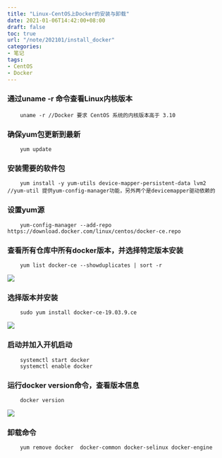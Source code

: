 ```yaml
---
title: "Linux-CentOS上Docker的安装与卸载"
date: 2021-01-06T14:42:00+08:00
draft: false
toc: true
url: "/note/202101/install_docker"
categories: 
- 笔记
tags: 
- CentOS
- Docker
---
```

### 通过uname -r 命令查看Linux内核版本  
```
    uname -r //Docker 要求 CentOS 系统的内核版本高于 3.10
```
### 确保yum包更新到最新  
```
    yum update
```
### 安装需要的软件包  
```
    yum install -y yum-utils device-mapper-persistent-data lvm2     //yum-util 提供yum-config-manager功能，另外两个是devicemapper驱动依赖的
```
### 设置yum源  
```
    yum-config-manager --add-repo https://download.docker.com/linux/centos/docker-ce.repo
```
### 查看所有仓库中所有docker版本，并选择特定版本安装  
```
    yum list docker-ce --showduplicates | sort -r
```
![](/images/note/202101/202101061502.png) 
### 选择版本并安装  
```
    sudo yum install docker-ce-19.03.9.ce
```
![](/images/note/202101/202101061508.png) 
### 启动并加入开机启动  
```
    systemctl start docker
    systemctl enable docker
```
### 运行docker version命令，查看版本信息  
```
    docker version
```
![](/images/note/202101/202101061512.png) 
### 卸载命令
```
    yum remove docker  docker-common docker-selinux docker-engine
```
